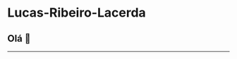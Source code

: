 # Lucas-Ribeiro-Lacerda

## Olá 👋
_________________________________________________________________________________________________________
